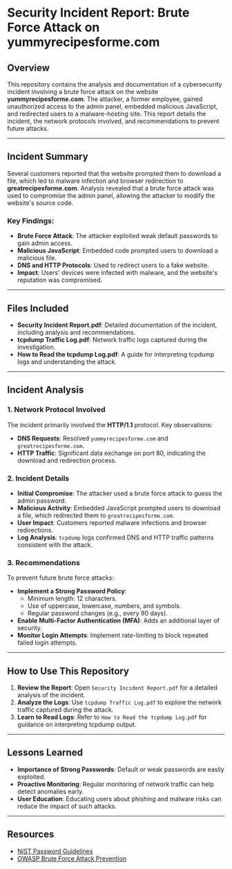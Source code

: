 # Security Incident Report: Brute Force Attack on yummyrecipesforme.com

## Overview
This repository contains the analysis and documentation of a cybersecurity incident involving a brute force attack on the website **yummyrecipesforme.com**. The attacker, a former employee, gained unauthorized access to the admin panel, embedded malicious JavaScript, and redirected users to a malware-hosting site. This report details the incident, the network protocols involved, and recommendations to prevent future attacks.

---

## Incident Summary
Several customers reported that the website prompted them to download a file, which led to malware infection and browser redirection to **greatrecipesforme.com**. Analysis revealed that a brute force attack was used to compromise the admin panel, allowing the attacker to modify the website's source code.

### Key Findings:
- **Brute Force Attack**: The attacker exploited weak default passwords to gain admin access.
- **Malicious JavaScript**: Embedded code prompted users to download a malicious file.
- **DNS and HTTP Protocols**: Used to redirect users to a fake website.
- **Impact**: Users' devices were infected with malware, and the website's reputation was compromised.

---

## Files Included
- **Security Incident Report.pdf**: Detailed documentation of the incident, including analysis and recommendations.
- **tcpdump Traffic Log.pdf**: Network traffic logs captured during the investigation.
- **How to Read the tcpdump Log.pdf**: A guide for interpreting tcpdump logs and understanding the attack.

---

## Incident Analysis

### 1. Network Protocol Involved
The incident primarily involved the **HTTP/1.1** protocol. Key observations:
- **DNS Requests**: Resolved `yummyrecipesforme.com` and `greatrecipesforme.com`.
- **HTTP Traffic**: Significant data exchange on port 80, indicating the download and redirection process.

### 2. Incident Details
- **Initial Compromise**: The attacker used a brute force attack to guess the admin password.
- **Malicious Activity**: Embedded JavaScript prompted users to download a file, which redirected them to `greatrecipesforme.com`.
- **User Impact**: Customers reported malware infections and browser redirections.
- **Log Analysis**: `tcpdump` logs confirmed DNS and HTTP traffic patterns consistent with the attack.

### 3. Recommendations
To prevent future brute force attacks:
- **Implement a Strong Password Policy**:
  - Minimum length: 12 characters.
  - Use of uppercase, lowercase, numbers, and symbols.
  - Regular password changes (e.g., every 90 days).
- **Enable Multi-Factor Authentication (MFA)**: Adds an additional layer of security.
- **Monitor Login Attempts**: Implement rate-limiting to block repeated failed login attempts.

---

## How to Use This Repository
1. **Review the Report**: Open `Security Incident Report.pdf` for a detailed analysis of the incident.
2. **Analyze the Logs**: Use `tcpdump Traffic Log.pdf` to explore the network traffic captured during the attack.
3. **Learn to Read Logs**: Refer to `How to Read the tcpdump Log.pdf` for guidance on interpreting tcpdump output.

---

## Lessons Learned
- **Importance of Strong Passwords**: Default or weak passwords are easily exploited.
- **Proactive Monitoring**: Regular monitoring of network traffic can help detect anomalies early.
- **User Education**: Educating users about phishing and malware risks can reduce the impact of such attacks.

---

## Resources
- [NIST Password Guidelines](https://nvlpubs.nist.gov/nistpubs/SpecialPublications/NIST.SP.800-63b.pdf)
- [OWASP Brute Force Attack Prevention](https://owasp.org/www-community/attacks/Brute_force_attack)

